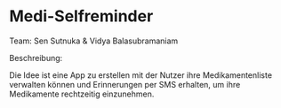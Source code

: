 # Medi-Selfreminder

Team: Sen Sutnuka & Vidya Balasubramaniam

Beschreibung:

Die Idee ist eine App zu erstellen mit der Nutzer ihre Medikamentenliste verwalten können und Erinnerungen per SMS erhalten, um ihre Medikamente rechtzeitig einzunehmen.
